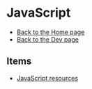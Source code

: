 # JavaScript

- [Back to the Home page](../../README.md)
- [Back to the Dev page](../README.md)

## Items
- [JavaScript resources](JavaScript%20resources.md)
